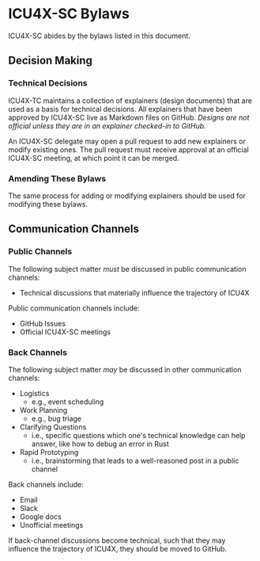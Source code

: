 ICU4X-SC Bylaws
===============

ICU4X-SC abides by the bylaws listed in this document.

## Decision Making

### Technical Decisions

ICU4X-TC maintains a collection of explainers (design documents) that are used as a basis for technical decisions.  All explainers that have been approved by ICU4X-SC live as Markdown files on GitHub.  *Designs are not official unless they are in an explainer checked-in to GitHub.*

An ICU4X-SC delegate may open a pull request to add new explainers or modify existing ones.  The pull request must receive approval at an official ICU4X-SC meeting, at which point it can be merged.

### Amending These Bylaws

The same process for adding or modifying explainers should be used for modifying these bylaws.

## Communication Channels

### Public Channels

The following subject matter *must* be discussed in public communication channels:

- Technical discussions that materially influence the trajectory of ICU4X

Public communication channels include:

- GitHub Issues
- Official ICU4X-SC meetings

### Back Channels

The following subject matter *may* be discussed in other communication channels:

- Logistics
    - e.g., event scheduling
- Work Planning
    - e.g., bug triage
- Clarifying Questions
    - i.e., specific questions which one's technical knowledge can help answer, like how to debug an error in Rust
- Rapid Prototyping
    - i.e., brainstorming that leads to a well-reasoned post in a public channel

Back channels include:

- Email
- Slack
- Google docs
- Unofficial meetings

If back-channel discussions become technical, such that they may influence the trajectory of ICU4X, they should be moved to GitHub.
